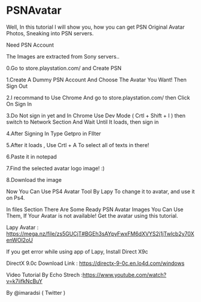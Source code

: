 # PSNAvatar
Well, In this tutorial I will show you, how you can get PSN Original Avatar Photos, Sneaking into PSN servers.

Need PSN Account

The Images are extracted from Sony servers..

0.Go to store.playstation.com/ and Create PSN

1.Create A Dummy PSN Account And Choose The Avatar You Want! Then Sign Out

2.I recommand to Use Chrome And go to store.playstation.com/ then Click On Sign In

3.Do Not sign in yet and In Chrome Use Dev Mode ( Crtl + Shift + I ) then switch to Network Section And Wait Until It loads, then sign in

4.After Signing In Type Getpro in FIlter

5.After it loads , Use Crtl + A To select all of texts in there!

6.Paste it in notepad

7.Find the selected avatar logo image! :)

8.Download the image

Now You Can Use PS4 Avatar Tool By Lapy To change it to avatar, and use it on Ps4.

In files Section There Are Some Ready PSN Avatar Images You Can Use Them, If Your Avatar is not available! Get the avatar using this tutorial.

Lapy Avatar : https://mega.nz/file/zs5GUCjT#BGEh3sAYpyFwxFM6dXVYS2j1jTwlcb2y70XenWOl2oU

If you get error while using app of Lapy, Install Direct X9c 

DirectX 9.0c Download Link : https://directx-9-0c.en.lo4d.com/windows

Video Tutorial By Echo Strech :https://www.youtube.com/watch?v=k7iifkNcBuY

By @imaradsi ( Twitter )
